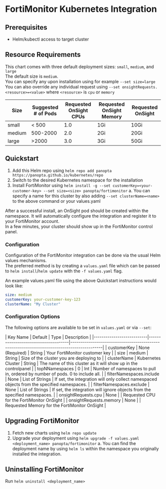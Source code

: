 # FortiMonitor Kubernetes Integration

## Prerequisites
* Helm/kubectl access to target cluster

## Resource Requirements
This chart comes with three default deployment sizes: `small`, `medium`, and `large`  
The default size is `medium`.  
You can specify any upon installation using for example `--set size=large`  
You can also override any individual request using `--set onsightRequests.<resource>=<value>` where `<resource>` is `cpu` or `memory`

| Size               | Suggested # of Pods   | Requested OnSight CPUs | Requested OnSight Memory | Requested OnSight |
|--------------------|-----------------------|------------------------|--------------------------|-------------------|
| small              | < 500                 | 1.0                    | 1Gi                      | 10Gi              |
| medium             | 500-2000              | 2.0                    | 2Gi                      | 20Gi              |
| large              | >2000                 | 3.0                    | 3Gi                      | 50Gi              |

## Quickstart
1. Add this Helm repo using `helm repo add panopta https://panopta.github.io/kubernetes/repo`
2. Switch to the desired Kubernetes namespace for the installation
3. Install FortiMonitor using `helm install -g --set customerKey=<your-customer-key> --set size=<size> panopta/fortimonitor`
  a. You can specify a name for this cluster by also adding `--set clusterName=<name>` to the above command or your values.yaml

After a successful install, an OnSight pod should be created within the namespace. It will automatically configure the integration and register it to your FortiMonitor account.  
In a few minutes, your cluster should show up in the FortiMonitor control panel.

### Configuration
Configuration of the FortiMonitor integration can be done via the usual Helm values mechanisms.  
The preferred method is by creating a `values.yaml` file which can be passed to `helm install`/`helm update` with the `-f values.yaml` flag.  

An example values.yaml file using the above Quickstart instructions would look like:

```yaml
size: medium
customerKey: your-customer-key-123
clusterName: "My Cluster"
```

### Configuration Options

The following options are available to be set in `values.yaml` or via `--set`:

| Key Name                  | Default            | Type            | Description                                                                                  |
|---------------------------|--------------------------------------|----------------------------------------------------------------------------------------------|
| customerKey               | None (Required)    | String          | Your FortiMonitor customer key                                                               |
| size                      | medium             | String          | Size of the cluster you are deploying to                                                     |
| clusterName               | Kubernetes Cluster | String          | The name of this cluster as it will show up in the controlpanel                              |
| topNNamespaces            | 0                  | Int             | Number of namespaces to pull in, ordered by number of pods. 0 to include all.                |
| filterNamespaces.include  | None               | List of Strings | If set, the integration will only collect namespaced objects from the specified namespaces.  |
| filterNamespaces.exclude  | None               | List of Strings | If set, the integration will ignore objects from the specified namespaces.                   |
| onsightRequests.cpu       | None               |                 | Requested CPU for the FortiMonitor OnSight                                                   |
| onsightRequests.memory    | None               |                 | Requested Memory for the FortiMonitor OnSight                                                |

## Upgrading FortiMonitor
1. Fetch new charts using `helm repo update`
2. Upgrade your deployment using `helm upgrade -f values.yaml <deployment_name> panopta/fortimonitor`
  a. You can find the deployment name by using `helm ls` within the namespace you originally installed the integration.

## Uninstalling FortiMonitor
Run `helm uninstall <deployment_name>`

